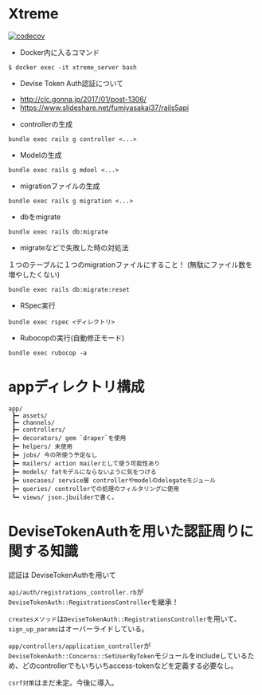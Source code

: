 # Xtreme

[![codecov](https://codecov.io/gh/RailsCorp/xtreme_alpha/branch/master/graph/badge.svg)](https://codecov.io/gh/RailsCorp/xtreme_alpha)


* Docker内に入るコマンド

```
$ docker exec -it xtreme_server bash
```

* Devise Token Auth認証について

- http://clc.gonna.jp/2017/01/post-1306/
- https://www.slideshare.net/fumiyasakai37/rails5api


* controllerの生成

```
bundle exec rails g controller <...>
```

* Modelの生成

```
bundle exec rails g mdoel <...>
```

* migrationファイルの生成

```
bundle exec rails g migration <...>
```

* dbをmigrate

```
bundle exec rails db:migrate
```

* migrateなどで失敗した時の対処法

 １つのテーブルに１つのmigrationファイルにすること！ (無駄にファイル数を増やしたくない)

```
bundle exec rails db:migrate:reset
```

* RSpec実行

```
bundle exec rspec <ディレクトリ>
```

* Rubocopの実行(自動修正モード)

```
bundle exec rubocop -a
```

# appディレクトリ構成

```
app/
 ┣━ assets/
 ┣━ channels/
 ┣━ controllers/
 ┣━ decorators/ gem `draper`を使用
 ┣━ helpers/ 未使用
 ┣━ jobs/ 今の所使う予定なし
 ┣━ mailers/ action mailerとして使う可能性あり
 ┣━ models/ fatモデルにならないように気をつける
 ┣━ usecases/ service層 controllerやmodelのdelegateモジュール
 ┣━ queries/ controllerでの処理のフィルタリングに使用
 ┗━ views/ json.jbuilderで書く。
```


# DeviseTokenAuthを用いた認証周りに関する知識


認証は DeviseTokenAuthを用いて

`api/auth/registrations_controller.rb`が `DeviseTokenAuth::RegistrationsController`を継承！

`createsメソッド`は`DeviseTokenAuth::RegistrationsController`を用いて、`sign_up_params`はオーバーライドしている。

`app/controllers/application_controller`が`DeviseTokenAuth::Concerns::SetUserByToken`モジュールをincludeしているため、どのcontrollerでもいちいちaccess-tokenなどを定義する必要なし。


`csrf対策`はまだ未定。今後に導入。
